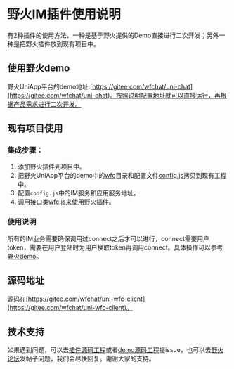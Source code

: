 # 野火IM插件使用说明
有2种插件的使用方法，一种是基于野火提供的Demo直接进行二次开发；另外一种是把野火插件放到现有项目中。

## 使用野火demo
野火UniApp平台的demo地址:[https://gitee.com/wfchat/uni-chat](https://gitee.com/wfchat/uni-chat)。按照说明配置地址就可以直接运行，再根据产品需求进行二次开发。

## 现有项目使用
### 集成步骤：
1. 添加野火插件到项目中。
2. 把野火UniApp平台的demo中的[wfc](https://gitee.com/wfchat/uni-chat/tree/main/wfc)目录和配置文件[config.js](https://gitee.com/wfchat/uni-chat/blob/main/config.js)拷贝到现有工程中。
3. 配置```config.js```中的IM服务和应用服务地址。
4. 调用接口类[wfc.js](https://gitee.com/wfchat/uni-chat/blob/main/wfc/client/wfc.js)来使用野火插件。

### 使用说明
所有的IM业务需要确保调用过connect之后才可以进行，connect需要用户token，需要在用户登陆时为用户换取token再调用connect。具体操作可以参考[野火demo](https://gitee.com/wfchat/uni-chat)。

## 源码地址
源码在[https://gitee.com/wfchat/uni-wfc-client](https://gitee.com/wfchat/uni-wfc-client)。

## 技术支持
如果遇到问题，可以去[插件源码工程](https://gitee.com/wfchat/uni-wfc-client)或者[demo源码工程](https://gitee.com/wfchat/uni-chat)提issue，也可以去[野火论坛](https://bbs.wildfirechat.cn)发帖子问题，我们会尽快回复。谢谢大家的支持。
